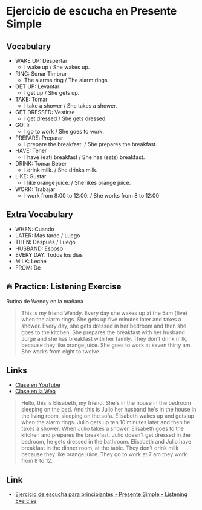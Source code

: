 # Ejercicio de escucha en Presente Simple

## Vocabulary

- WAKE UP: Despertar
	- I wake up / She wakes up.
- RING: Sonar Timbrar
	- The alarms ring / The alarm rings.
- GET UP: Levantar
	- I get up / She gets up.
- TAKE: Tomar
	- I take a shower / She takes a shower.
- GET DRESSED: Vestirse
	- I get dressed / She gets dressed.
- GO: Ir
	- I go to work / She goes to work.
- PREPARE: Preparar
	- I prepare the breakfast. / She prepares the breakfast.
- HAVE: Tener
	- I have (eat) breakfast / She has (eats) breakfast.
- DRINK: Tomar Beber
	- I drink milk. / She drinks milk.
- LIKE: Gustar
	- I like orange juice. / She likes orange juice.
- WORK: Trabajar
	- I work from 8:00 to 12:00. / She works from 8 to 12:00

## Extra Vocabulary 

- WHEN: Cuando
- LATER: Mas tarde / Luego
- THEN: Después / Luego
- HUSBAND: Esposo
- EVERY DAY: Todos los días
- MILK: Leche
- FROM: De

## 🔥 Practice: Listening Exercise

Rutina de Wendy en la mañana   

> This is my friend Wendy. Every day she wakes up at the 5am (five) when the alarm rings. She gets up five minutes later and takes a shower. Every day, she gets dressed in her bedroom and then she goes to the kitchen. She prepares the breakfast with her husband Jorge and she has breakfast with her family. They don't drink milk, because they like orange juice. She goes to work at seven thirty am. She works from eight to twelve.

## Links

- [Clase en YouTube](https://www.youtube.com/watch?v=UAQ0QFqtQUQ&list=PLgrNDDl9MxYmUmf19zPiljdg8FKIRmP78&index=18)  
- [Clase en la Web](https://www.pacho8a.com/ingl%C3%A9s/curso-ingl%C3%A9s-desde-cero/lecci%C3%B3n-16/)

> Hello, this is Elisabeth, my friend. She's in the house in the bedroom sleeping on the bed. And this is Julio her husband he's in the house in the living room, sleeping on the sofa. Elisabeth wakes up and gets up when the alarm rings. Julio gets up ten 10 minutes later and then he takes a shower. When Julio takes a shower, Elisabeth goes to the kitchen and prepares the breakfast. Julio doesn't get dressed in the bedroom, he gets dressed in the bathroom. Elisabeth and Julio have breakfast in the dinner room, at the table. They don't drink milk because they like orange juice. They go to work at 7 am they work from 8 to 12.

## Link

- [Ejercicio de escucha para principiantes - Presente Simple - Listening Exercise](https://www.youtube.com/watch?v=IBHiPgaRVEI&list=PLgrNDDl9MxYmUmf19zPiljdg8FKIRmP78&index=19)